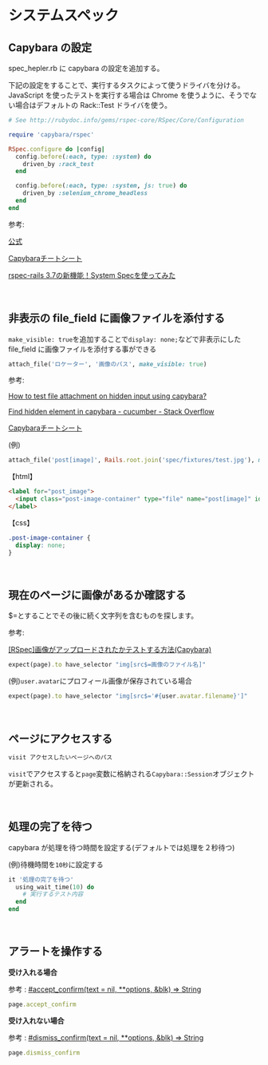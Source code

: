 # システムスペック
## Capybara の設定
spec_hepler.rb に capybara の設定を追加する。
  
下記の設定をすることで、実行するタスクによって使うドライバを分ける。 
JavaScript を使ったテストを実行する場合は Chrome を使うように、そうでない場合はデフォルトの Rack::Test ドライバを使う。
```spec_hepler.rb
# See http://rubydoc.info/gems/rspec-core/RSpec/Core/Configuration

require 'capybara/rspec'

RSpec.configure do |config|
  config.before(:each, type: :system) do
    driven_by :rack_test
  end

  config.before(:each, type: :system, js: true) do
    driven_by :selenium_chrome_headless
  end
end
```
  
参考:

[公式](https://github.com/teamcapybara/capybara)
  
[Capybaraチートシート](https://qiita.com/morrr/items/0e24251c049180218db4)
  
[rspec-rails 3.7の新機能！System Specを使ってみた](https://qiita.com/jnchito/items/c7e6e7abf83598a6516d)

<br>
  
## 非表示の file_field に画像ファイルを添付する
`make_visible: true`を追加することで`display: none;`などで非表示にした file_field に画像ファイルを添付する事ができる
  
```rb
attach_file('ロケーター', '画像のパス', make_visible: true)
```
参考:

[How to test file attachment on hidden input using capybara?](https://stackoverflow.com/questions/38049020/how-to-test-file-attachment-on-hidden-input-using-capybara#:~:text=attach_file(%27file%5Bpicture%5D%27%2C%20%27path/to/file.png%27%2C%20make_visible%3A%20true))
  
[Find hidden element in capybara - cucumber - Stack Overflow](https://stackoverflow.com/questions/43908750/find-hidden-element-in-capybara#:~:text=attach_file(%27some_name%27%2C%20file_path%2C%20make_visible%3A%20true))
  
[Capybaraチートシート](https://qiita.com/morrr/items/0e24251c049180218db4#:~:text=%E3%81%AE%E3%81%BF%E6%8A%9C%E7%B2%8B%E3%81%99%E3%82%8B%E3%80%82-,locator,%E3%81%AF%E3%83%A1%E3%82%BD%E3%83%83%E3%83%89%E3%81%94%E3%81%A8%E3%81%AE%E5%85%AC%E5%BC%8F%E3%81%AE%E3%83%AA%E3%83%95%E3%82%A1%E3%83%AC%E3%83%B3%E3%82%B9%E3%82%92%E5%8F%82%E7%85%A7%E3%81%AE%E3%81%93%E3%81%A8%E3%80%82,-%E3%83%9A%E3%83%BC%E3%82%B8%E3%81%AB%E3%82%A2%E3%82%AF%E3%82%BB%E3%82%B9)
  
(例)
```rb
attach_file('post[image]', Rails.root.join('spec/fixtures/test.jpg'), make_visible: true)
```
  
【html】
```html
<label for="post_image">
  <input class="post-image-container" type="file" name="post[image]" id="post_image">
</label>
```
  
【css】
```css
.post-image-container {
  display: none;
}
```

<br>

## 現在のページに画像があるか確認する
$=とすることでその後に続く文字列を含むものを探します。
  
参考:
  
[[RSpec]画像がアップロードされたかテストする方法(Capybara)](https://qiita.com/_akira19/items/021be2d09cad54dd4986#:~:text=%24%3D%E3%81%A8%E3%81%99%E3%82%8B%E3%81%93%E3%81%A8%E3%81%A7%E3%81%9D%E3%81%AE%E5%BE%8C%E3%81%AB%E7%B6%9A%E3%81%8F%E6%96%87%E5%AD%97%E5%88%97%E3%82%92%E5%90%AB%E3%82%80%E3%82%82%E3%81%AE%E3%82%92%E6%8E%A2%E3%81%97%E3%81%BE%E3%81%99%E3%80%82)
```rb
expect(page).to have_selector "img[src$=画像のファイル名]"
```
  
(例)`user.avatar`にプロフィール画像が保存されている場合
  
```rb
expect(page).to have_selector "img[src$='#{user.avatar.filename}']"
```
  
<br>
  
## ページにアクセスする
```rb
visit アクセスしたいページへのパス
```
`visit`でアクセスすると`page`変数に格納される`Capybara::Session`オブジェクトが更新される。

<br>

## 処理の完了を待つ
capybara が処理を待つ時間を設定する(デフォルトでは処理を２秒待つ)
  
(例)待機時間を`10秒`に設定する
```rb
it '処理の完了を待つ'
  using_wait_time(10) do
    # 実行するテスト内容
  end
end
```

<br>

## アラートを操作する
**受け入れる場合**
  
参考 : [#accept_confirm(text = nil, **options, &blk) ⇒ String](https://www.rubydoc.info/github/jnicklas/capybara/Capybara/Session#:~:text=%23accept_confirm(text%20%3D%20nil%2C%20**options%2C%20%26blk)%20%E2%87%92%20String)
  
```rb
page.accept_confirm
```
  
**受け入れない場合**
  
参考 : [#dismiss_confirm(text = nil, **options, &blk) ⇒ String](https://www.rubydoc.info/github/jnicklas/capybara/Capybara/Session#:~:text=%23dismiss_confirm(text%20%3D%20nil%2C%20**options%2C%20%26blk)%20%E2%87%92%20String)
  
```rb
page.dismiss_confirm
```
